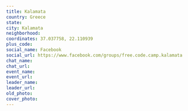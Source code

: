 ```yaml
---
title: Kalamata
country: Greece
state: 
city: Kalamata
neighborhood: 
coordinates: 37.037758, 22.110939
plus_code:
social_name: Facebook
social_url: https://www.facebook.com/groups/free.code.camp.kalamata
chat_name:
chat_url:
event_name:
event_url:
leader_name:
leader_url:
old_photo: 
cover_photo:
---
```

